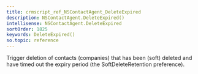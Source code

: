 ```yaml
---
title: crmscript_ref_NSContactAgent_DeleteExpired
description: NSContactAgent.DeleteExpired()
intellisense: NSContactAgent.DeleteExpired
sortOrder: 1825
keywords: DeleteExpired()
so.topic: reference
---
```



Trigger deletion of contacts (companies) that has been (soft) deleted and have timed out the expiry period (the SoftDeleteRetention preference).


